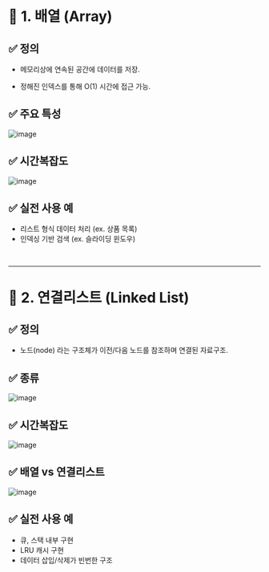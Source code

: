 # 🧠 1. 배열 (Array)
## ✅ 정의
- 메모리상에 연속된 공간에 데이터를 저장.

- 정해진 인덱스를 통해 O(1) 시간에 접근 가능.

## ✅ 주요 특성
![image](https://github.com/user-attachments/assets/c725cdf1-4d5e-46dc-8ea9-5112b55ac081)
## ✅ 시간복잡도
![image](https://github.com/user-attachments/assets/261fb4b7-5c53-4ead-8916-6cbbbbf55eb5)
## ✅ 실전 사용 예
- 리스트 형식 데이터 처리 (ex. 상품 목록)
- 인덱싱 기반 검색 (ex. 슬라이딩 윈도우)

<br>

---
# 🔗 2. 연결리스트 (Linked List)
## ✅ 정의
- 노드(node) 라는 구조체가 이전/다음 노드를 참조하며 연결된 자료구조.

## ✅ 종류
![image](https://github.com/user-attachments/assets/7ecab451-c29a-4e61-8b4a-ee4e6929f81a)
## ✅ 시간복잡도
![image](https://github.com/user-attachments/assets/307d7675-f99b-42a9-9211-d6b131f57a53)
## ✅ 배열 vs 연결리스트
![image](https://github.com/user-attachments/assets/172c4c22-9762-4865-9052-76323b29f6fd)
## ✅ 실전 사용 예
- 큐, 스택 내부 구현
- LRU 캐시 구현
- 데이터 삽입/삭제가 빈번한 구조
